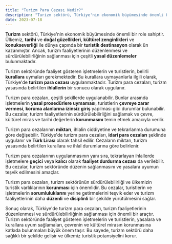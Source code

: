 ```yaml
---
title: "Turizm Para Cezası Nedir?"
description: "Turizm sektörü, Türkiye'nin ekonomik büyümesinde önemli bir role sahiptir"
date: 2023-07-18
---
```


**Turizm** sektörü, Türkiye'nin ekonomik büyümesinde önemli bir role sahiptir. Ülkemiz, **tarihi** ve **doğal
güzellikleri**, **kültürel zenginlikleri** ve **konukseverliği** ile dünya çapında bir **turistik destinasyon** olarak
ün kazanmıştır. Ancak, turizm faaliyetlerinin düzenlenmesi ve sürdürülebilirliğinin sağlanması için çeşitli **yasal
düzenlemeler** bulunmaktadır.

Turizm sektöründe faaliyet gösteren işletmelerin ve turistlerin, belirli **kurallara** uymaları gerekmektedir. Bu
kurallara uymayanlarla ilgili olarak, Türkiye'de **turizm para cezası** uygulanmaktadır. Turizm para cezaları, turizm
yasasında belirtilen **ihlallerin** bir sonucu olarak uygulanır.

Turizm para cezaları, çeşitli şekillerde uygulanabilir. Bunlar arasında işletmelerin **yasal prosedürlere uymaması**,
turistlerin **çevreye zarar vermesi**, **koruma alanlarına izinsiz giriş** yapılması gibi durumlar bulunabilir. Bu
cezalar, turizm faaliyetlerinin sürdürülebilirliğini sağlamak ve çevre, kültürel miras ve tarihi değerlerin
**korunmasını** temin etmek amacıyla verilir.

Turizm para cezalarının **miktarı**, ihlalin ciddiyetine ve tekrarlanma durumuna göre değişebilir. Türkiye'de turizm
para cezaları, **idari para cezaları** şeklinde uygulanır ve **Türk Lirası** olarak tahsil edilir. Cezaların miktarı,
turizm yasasında belirtilen kurallara ve ihlal durumlarına göre belirlenir.

Turizm para cezalarının uygulanmasının yanı sıra, tekrarlayan ihlallerde işletmelere **geçici** veya **kalıcı** olarak
**faaliyet durdurma cezası** da verilebilir. Bu cezalar, turizm sektöründe düzenin sağlanmasını ve yasalara uyumun teşvik
edilmesini amaçlar.

Turizm para cezaları, turizm sektörünün sürdürülebilirliği ve ülkemizin turistik varlıklarının **korunması** için
önemlidir. Bu cezalar, turistlerin ve işletmelerin **sorumluluklarını** yerine getirmelerini teşvik eder ve turizm
faaliyetlerinin daha **düzenli** ve **disiplinli** bir şekilde yürütülmesini sağlar.

Sonuç olarak, Türkiye'de turizm para cezaları, turizm faaliyetlerinin düzenlenmesi ve sürdürülebilirliğinin sağlanması
için önemli bir araçtır. Turizm sektöründe faaliyet gösteren işletmelerin ve turistlerin, yasalara ve kurallara uyum
sağlamaları, çevrenin ve kültürel mirasın korunmasına katkıda bulunmaları büyük önem taşır. Bu sayede, turizm sektörü
daha sağlıklı bir şekilde gelişir ve ülkemiz turistik potansiyelini korur.
